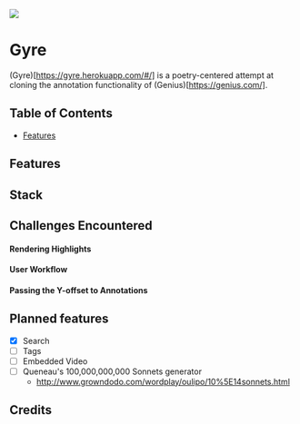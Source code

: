 ![](https://res.cloudinary.com/dzqrzline/image/upload/v1506715559/gyrelogo_zxvpo4.gif)

# Gyre
(Gyre)[https://gyre.herokuapp.com/#/] is a poetry-centered attempt at cloning the annotation functionality
 of (Genius)[https://genius.com/].


## Table of Contents
- [Features](#Features)

## Features

## Stack

## Challenges Encountered

#### Rendering Highlights

#### User Workflow

#### Passing the Y-offset to Annotations

## Planned features
- [x] Search
- [ ] Tags
- [ ] Embedded Video
- [ ] Queneau's 100,000,000,000 Sonnets generator
  - http://www.growndodo.com/wordplay/oulipo/10%5E14sonnets.html

## Credits
